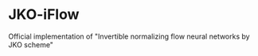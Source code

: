 # JKO-iFlow
 Official implementation of "Invertible normalizing flow neural networks by JKO scheme"
